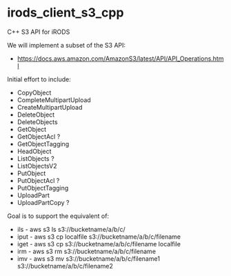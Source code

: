 # irods_client_s3_cpp
C++ S3 API for iRODS

We will implement a subset of the S3 API:
  - https://docs.aws.amazon.com/AmazonS3/latest/API/API_Operations.html

Initial effort to include:
  - CopyObject
  - CompleteMultipartUpload
  - CreateMultipartUpload
  - DeleteObject
  - DeleteObjects
  - GetObject
  - GetObjectAcl ?
  - GetObjectTagging
  - HeadObject
  - ListObjects ?
  - ListObjectsV2
  - PutObject
  - PutObjectAcl ?
  - PutObjectTagging
  - UploadPart
  - UploadPartCopy ?

Goal is to support the equivalent of:
 - ils - aws s3 ls s3://bucketname/a/b/c/
 - iput - aws s3 cp localfile s3://bucketname/a/b/c/filename
 - iget - aws s3 cp s3://bucketname/a/b/c/filename localfile
 - irm - aws s3 rm s3://bucketname/a/b/c/filename
 - imv - aws s3 mv s3://bucketname/a/b/c/filename1 s3://bucketname/a/b/c/filename2
